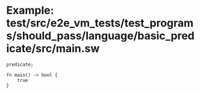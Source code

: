 # Example: test/src/e2e_vm_tests/test_programs/should_pass/language/basic_predicate/src/main.sw

```sway
predicate;

fn main() -> bool {
    true
}

```
